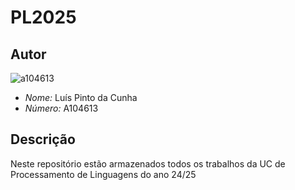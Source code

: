 # PL2025

## Autor

![a104613](imagem.png)

- *Nome:* Luís Pinto da Cunha
- *Número:* A104613

## Descrição

Neste repositório estão armazenados todos os trabalhos da UC de Processamento de Linguagens do ano 24/25
